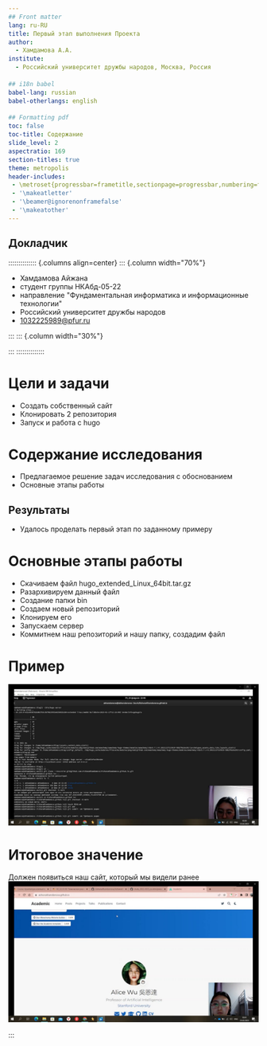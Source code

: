 ```yaml
---
## Front matter
lang: ru-RU
title: Первый этап выполнения Проекта
author:
  - Хамдамова А.А.
institute:
  - Российский университет дружбы народов, Москва, Россия

## i18n babel
babel-lang: russian
babel-otherlangs: english

## Formatting pdf
toc: false
toc-title: Содержание
slide_level: 2
aspectratio: 169
section-titles: true
theme: metropolis
header-includes:
 - \metroset{progressbar=frametitle,sectionpage=progressbar,numbering=fraction}
 - '\makeatletter'
 - '\beamer@ignorenonframefalse'
 - '\makeatother'
---
```


## Докладчик

:::::::::::::: {.columns align=center}
::: {.column width="70%"}

 * Хамдамова Айжана 
 * студент группы НКАбд-05-22
 * направление "Фундаментальная информатика и информационные технологии" 
 * Российский университет дружбы народов
 * [1032225989@pfur.ru](mailto:1032225989@pfur.ru)

:::
::: {.column width="30%"}

:::
::::::::::::::

# Цели и задачи

- Создать собственный сайт
- Клонировать 2 репозитория
- Запуск и работа с hugo

# Содержание исследования

- Предлагаемое решение задач исследования с обоснованием
- Основные этапы работы

## Результаты
- Удалось проделать первый этап по заданному примеру

# Основные этапы работы 
- Скачиваем файл hugo_extended_Linux_64bit.tar.gz 
- Разархивируем данный файл
- Создание папки bin
- Создаем новый репозиторий
- Клонируем его
- Запускаем сервер
- Коммитнем наш репозиторий и нашу папку, создадим файл

# Пример 
![Шаг12](image/12.png)

# Итоговое значение 
Должен появиться наш сайт, который мы видели ранее
![Шаг16](image/17.png)

:::

